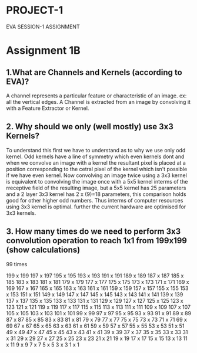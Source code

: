 # PROJECT-1
EVA SESSION-1 ASSIGNMENT
# Assignment 1B

## 1.What are Channels and Kernels (according to EVA)?
   A channel represents a particular feature or characteristic of an image. ex: all the vertical edges.	
   A Channel is extracted from an image by convolving it with a Feature Extractor or Kernel.

## 2. Why should we only (well mostly) use 3x3 Kernels?
   To understand this first we have to understand as to why we use only odd kernel. Odd kernels have a line of symmetry 
   which even kernels dont and when we convolve an image with a kernel the resultant pixel is placed at a position corresponding
   to the cetral pixel of the kernel which isn't possible if we have even kernel. Now convolving an image twice using a 3x3 kernel
   is equivalent to convolving the image once with a 5x5 kernel interms of the rreceptive field of the resulting image, but a 5x5 kernel
   has 25 parameters and a 2 layer 3x3 kernel has 2 x (9)=18 parameters, this comparison holds good for other higher odd numbers. Thus interms
   of computer resources using 3x3 kernel is optimal. further the current hardware are optimised for 3x3 kernels.

## 3. How many times do we need to perform 3x3 convolution operation to reach 1x1 from 199x199 (show calculations)
   99 times

199	x	199
197	x	197
195	x	195
193	x	193
191	x	191
189	x	189
187	x	187
185	x	185
183	x	183
181	x	181
179	x	179
177	x	177
175	x	175
173	x	173
171	x	171
169	x	169
167	x	167
165	x	165
163	x	163
161	x	161
159	x	159
157	x	157
155	x	155
153	x	153
151	x	151
149	x	149
147	x	147
145	x	145
143	x	143
141	x	141
139	x	139
137	x	137
135	x	135
133	x	133
131	x	131
129	x	129
127	x	127
125	x	125
123	x	123
121	x	121
119	x	119
117	x	117
115	x	115
113	x	113
111	x	111
109	x	109
107	x	107
105	x	105
103	x	103
101	x	101
99	x	99
97	x	97
95	x	95
93	x	93
91	x	91
89	x	89
87	x	87
85	x	85
83	x	83
81	x	81
79	x	79
77	x	77
75	x	75
73	x	73
71	x	71
69	x	69
67	x	67
65	x	65
63	x	63
61	x	61
59	x	59
57	x	57
55	x	55
53	x	53
51	x	51
49	x	49
47	x	47
45	x	45
43	x	43
41	x	41
39	x	39
37	x	37
35	x	35
33	x	33
31	x	31
29	x	29
27	x	27
25	x	25
23	x	23
21	x	21
19	x	19
17	x	17
15	x	15
13	x	13
11	x	11
9	x	9
7	x	7
5	x	5
3	x	3
1	x	1
